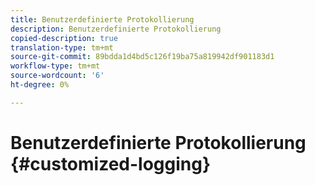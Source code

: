 ```yaml
---
title: Benutzerdefinierte Protokollierung
description: Benutzerdefinierte Protokollierung
copied-description: true
translation-type: tm+mt
source-git-commit: 89bdda1d4bd5c126f19ba75a819942df901183d1
workflow-type: tm+mt
source-wordcount: '6'
ht-degree: 0%

---
```



# Benutzerdefinierte Protokollierung {#customized-logging}
